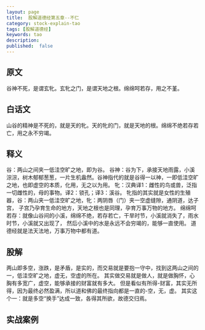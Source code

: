 ```yaml
---
layout: page
title:  股解道德经第五章--不仁
category: stock-explain-tao
tags: [股解道德经]
keywords: tao
description:
published:  false
---
```


## 原文
谷神不死，是谓玄牝。玄牝之门，是谓天地之根。绵绵呵若存，用之不堇。

## 白话文
山谷的精神是不死的，就是天的牝。天的牝的门，就是天地的根。绵绵不绝若存若亡，用之永不穷竭。
## 释义
谷：两山之间夹一低洼空旷之地，即为谷。
谷神：谷为下，承接天地雨露，小溪淙淙，树木郁郁葱葱，一片生机盎然。谷神指代的就是谷得一以神，一即低洼空旷之地，也即虚空的本质，化用，无之以为用。
牝：汉典译1：雌性的鸟或兽，泛指一切雌性的，母的事物。译2：锁孔；译3：溪谷。
牝指的其实就是女性的生殖器，谷：两山夹一低洼空旷之地，牝：两阴唇（门）夹一空虚缝隙，通阴道，达子宫，
子宫乃孕育生命的地方，天地之根也是同理，孕育万事万物的地方。
绵绵呵若存：就像山谷间的小溪，绵绵不绝，若存若亡，干旱时节，小溪就消失了，雨水时节，小溪就又出现了，
然后小溪中的水是永远不会穷竭的，能够一直使用。
道德经就是法天法地，万事万物中都有道。

## 股解
两山即多空，涨跌，是矛盾，是实的，而交易就是要抱一守中，找到这两山之间的一，低洼空旷之地，虚无，空虚的所在。
其实做交易就是做人，就是做胸怀，心胸有多宽广，虚空，能够承接的财富就有多大。
但是看似有所得-财富，其实无所得，因为最终必然盈满，所以道和佛的最终指向都是一直的-空，无，虚。
其实这个一：就是多空“换手”达成一致，各得其所欲，故德交归焉。
## 实战案例














